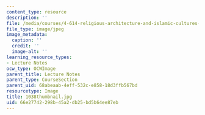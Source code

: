 ```yaml
---
content_type: resource
description: ''
file: /media/courses/4-614-religious-architecture-and-islamic-cultures-fall-2002/66e27742298b45a2db25bd5b64ee87eb_1038thumbnail.jpg
file_type: image/jpeg
image_metadata:
  caption: ''
  credit: ''
  image-alt: ''
learning_resource_types:
- Lecture Notes
ocw_type: OCWImage
parent_title: Lecture Notes
parent_type: CourseSection
parent_uid: 68abeaab-4eff-532c-e858-18d3ffb567bd
resourcetype: Image
title: 1038thumbnail.jpg
uid: 66e27742-298b-45a2-db25-bd5b64ee87eb
---
```

